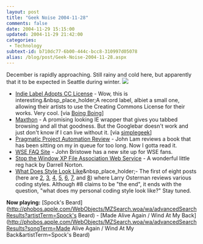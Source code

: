 ```yaml
---
layout: post
title: "Geek Noise 2004-11-28"
comments: false
date: 2004-11-29 15:15:00
updated: 2004-11-29 21:42:00
categories:
 - Technology
subtext-id: b710dc77-6b00-444c-bcc8-310997d05078
alias: /blog/post/Geek-Noise-2004-11-28.aspx
---
```



December is rapidly approaching. Still rainy and cold here, but apparently that it to be expected in Seattle during winter. ![](http://www.peterprovost.org/Files/smile3.gif)

  * [Indie Label Adopts CC License](http://www.positronrecords.com/cc/) - Wow, this is interesting.&nbsp_place_holder;A record label, albiet a small one, allowing their artists to use the Creating Commons License for their works. Very cool. [via [Boing Boing](http://www.boingboing.net/2004/11/21/indie_label_adopts_c.html)]
  * [Maxthon](http://www.maxthon.com/) - A promising looking IE wrapper that gives you tabbed browsing and all that goodness. But the Googlebar doesn't work and just don't know if I can live without it. [via [simplegeek](http://www.simplegeek.com/permalink.aspx/262e06ff-3408-46bc-b1d4-a31c7110eae4)]
  * [Pragmatic Project Automation Review](http://www.iunknown.com/000526.html) - John Lam reviews a book that has been sitting on my in queue for too long. Now I gotta read it.
  * [WSE FAQ Site](http://www.wsefaq.com/) - John Bristowe has a new site up for WSE fans.
  * [Stop the Window XP File Association Web Service](http://dotnetjunkies.com/WebLog/darrell.norton/archive/2004/11/16/32271.aspx) - A wonderful little reg hack by Darrell Norton.
  * [What Does Style Look Like](http://blogs.msdn.com/larryosterman/archive/2004/11/09/254561.aspx)&nbsp_place_holder;- The first of eight posts (here are [2](http://blogs.msdn.com/larryosterman/archive/2004/11/10/255225.aspx), [3](http://blogs.msdn.com/larryosterman/archive/2004/11/11/255892.aspx), [4](http://blogs.msdn.com/larryosterman/archive/2004/11/12/256645.aspx), [5](http://blogs.msdn.com/larryosterman/archive/2004/11/15/257682.aspx), [6](http://blogs.msdn.com/larryosterman/archive/2004/11/16/258322.aspx), [7](http://blogs.msdn.com/larryosterman/archive/2004/11/17/259033.aspx), and [8](http://blogs.msdn.com/larryosterman/archive/2004/11/18/265939.aspx)) where Larry Osterman reviews various coding styles. Although #8 claims to be "the end", it ends with the question, "what does my personal coding style look like?" Stay tuned.

**Now playing:** [Spock's Beard](http://phobos.apple.com/WebObjects/MZSearch.woa/wa/advancedSearchResults?artistTerm=Spock's Beard) - [Made Alive Again / Wind At My Back](http://phobos.apple.com/WebObjects/MZSearch.woa/wa/advancedSearchResults?songTerm=Made Alive Again / Wind At My Back&artistTerm=Spock's Beard)
